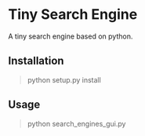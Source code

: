 # Tiny Search Engine
A tiny search engine based on python. 

## Installation
> python setup.py install

## Usage
> python search_engines_gui.py